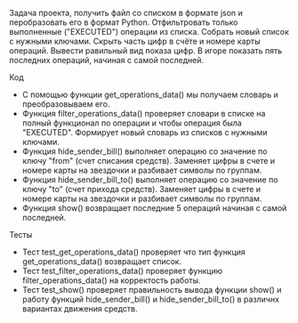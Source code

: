 Задача проекта, получить файл со списком в формате json и перобразовать его в формат Python. Отфильтровать только выполненные ("EXECUTED") операции из списка. Собрать новый список с нужными ключами. Скрыть часть цифр в счёте и номере карты операций. Вывести равильный вид показа цифр. В игоре показать пять последних операций, начиная с самой последней.

Код
- С помощью функции get_operations_data() мы получаем словарь и преобразовываем его.
- Функция filter_operations_data() проверяет словари в списке на полный функционал по операции и чтобы операция была "EXECUTED". Формирует новый словарь из списков с нужными ключами.
- Функция hide_sender_bill() выполняет операцию со значение по ключу "from" (счет списания средств). Заменяет цифры в счете и номере карты на звездочки и разбивает символы по группам.
- Функция hide_sender_bill_to() выполняет операцию со значение по ключу "to" (счет прихода средств). Заменяет цифры в счете и номере карты на звездочки и разбивает символы по группам.
- Функция show() возвращает последние 5 операций начиная с самой последней.

Тесты
- Тест test_get_operations_data() проверяет что тип функция get_operations_data() возвращает список.
- Тест test_filter_operations_data() проверяет функцию filter_operations_data() на корректость работы.
- Тест test_show() проверяет правильность вывода функции show() и работу функций hide_sender_bill() и hide_sender_bill_to() в различнх вариантах движения средств.

